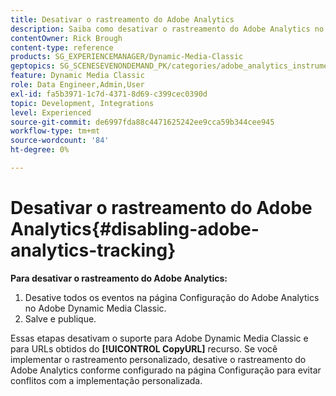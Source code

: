 ```yaml
---
title: Desativar o rastreamento do Adobe Analytics
description: Saiba como desativar o rastreamento do Adobe Analytics no Adobe Dynamic Media Classic.
contentOwner: Rick Brough
content-type: reference
products: SG_EXPERIENCEMANAGER/Dynamic-Media-Classic
geptopics: SG_SCENESEVENONDEMAND_PK/categories/adobe_analytics_instrumentation_kit
feature: Dynamic Media Classic
role: Data Engineer,Admin,User
exl-id: fa5b3971-1c7d-4371-8d69-c399cec0390d
topic: Development, Integrations
level: Experienced
source-git-commit: de6997fda88c4471625242ee9cca59b344cee945
workflow-type: tm+mt
source-wordcount: '84'
ht-degree: 0%

---
```


# Desativar o rastreamento do Adobe Analytics{#disabling-adobe-analytics-tracking}

**Para desativar o rastreamento do Adobe Analytics:**

1. Desative todos os eventos na página Configuração do Adobe Analytics no Adobe Dynamic Media Classic.
1. Salve e publique.

Essas etapas desativam o suporte para Adobe Dynamic Media Classic e para URLs obtidos do **[!UICONTROL CopyURL]** recurso. Se você implementar o rastreamento personalizado, desative o rastreamento do Adobe Analytics conforme configurado na página Configuração para evitar conflitos com a implementação personalizada.
